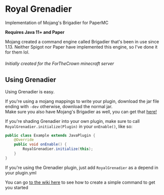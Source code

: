 # Royal Grenadier
Implementation of Mojang's Brigadier for PaperMC

**Requires Java 11+ and Paper**

Mojang created a command engine called Brigadier that's been in use since 1.13. Neither Spigot nor Paper have implemented this engine, so I've done it for them lol.

###### Initially created for the ForTheCrown minecraft server

## Using Grenadier
Using Grenadier is easy.

If you're using a mojang mappings to write your plugin, download the jar file ending with `-dev` otherwise, download the normal jar.  
Make sure you also have Mojang's Brigadier as well, you can get that [here!](https://github.com/Mojang/brigadier#gradle)

If you're shading Grenadier into your own plugin, make sure to call `RoyalGrenadier.initialize(Plugin)` in your `onEnable()`, like so:
```java
public class Example extends JavaPlugin {
	@Override
	public void onEnable() {
		RoyalGrenadier.initialize(this);
	}
}
```
If you're using the Grenadier plugin, just add `RoyalGrenadier` as a depend in your plugin.yml

You can go [to the wiki here](https://github.com/BotulToxin/RoyalGrenadier/wiki/Creating-a-command) to see how to create a simple command to get you started